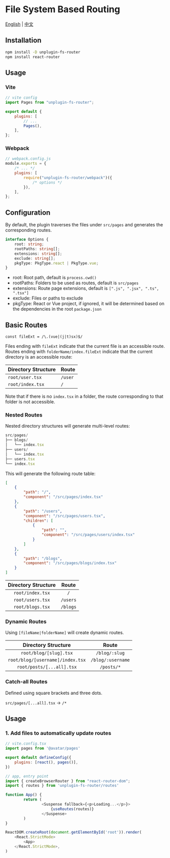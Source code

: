 # File System Based Routing

[English](https://github.com/SuperZ3/unplugin-fs-router/blob/master/READE_EN.md) | [中文](https://github.com/SuperZ3/unplugin-fs-router/blob/master/README.md)

## Installation

```bash
npm install -D unplugin-fs-router
npm install react-router
```

## Usage

### Vite

```js
// vite config
import Pages from "unplugin-fs-router";

export default {
	plugins: [
		// ...
		Pages(),
	],
};
```

### Webpack

```js
// webpack.config.js
module.exports = {
	/* ... */
	plugins: [
		require("unplugin-fs-router/webpack")({
			/* options */
		}),
	],
};
```

## Configuration

By default, the plugin traverses the files under `src/pages` and generates the corresponding routes.

```ts
interface Options {
	root: string;
	rootPaths: string[];
	extensions: string[];
	exclude: string[];
	pkgType: PkgType.react | PkgType.vue;
}
```

- root: Root path, default is `process.cwd()`
- rootPaths: Folders to be used as routes, default is `src/pages`
- extensions: Route page extensions, default is `[".js", ".jsx", ".ts", ".tsx"]`
- exclude: Files or paths to exclude
- pkgType: React or Vue project, if ignored, it will be determined based on the dependencies in the root `package.json`

## Basic Routes

`const fileExt = /\.(vue|(j|t)sx)$/`

Files ending with `fileExt` indicate that the current file is an accessible route. Routes ending with `folderName/index.fileExt` indicate that the current directory is an accessible route:

| Directory Structure | Route   |
| ------------------- | ------- |
| `root/user.tsx`     | `/user` |
| `root/index.tsx`    | `/`     |

Note that if there is no `index.tsx` in a folder, the route corresponding to that folder is not accessible.

### Nested Routes

Nested directory structures will generate multi-level routes:

```typescript
src/pages/
├── blogs/
│   └── index.tsx
├── users/
│   └── index.tsx
├── users.tsx
└── index.tsx
```

This will generate the following route table:

```json
[
	{
		"path": "/",
		"component": "/src/pages/index.tsx"
	},
	{
		"path": "/users",
		"component": "/src/pages/users.tsx",
		"children": [
			{
				"path": "",
				"component": "/src/pages/users/index.tsx"
			}
		]
	},
	{
		"path": "/blogs",
		"component": "/src/pages/blogs/index.tsx"
	}
]
```

| Directory Structure |  Route   |
| :-----------------: | :------: |
|  `root/index.tsx`   |   `/`    |
|  `root/users.tsx`   | `/users` |
|  `root/blogs.tsx`   | `/blogs` |

### Dynamic Routes

Using `[fileName|folderName]` will create dynamic routes.

|       Directory Structure        |       Route       |
| :------------------------------: | :---------------: |
|      `root/blog/[slug].tsx`      |   `/blog/:slug`   |
| `root/blog/[username]/index.tsx` | `/blog/:username` |
|    `root/posts/[...all].tsx`     |    `/posts/*`     |

### Catch-all Routes

Defined using square brackets and three dots.

`src/pages/[...all].tsx` -> `/*`

## Usage

### 1. Add files to automatically update routes

```javascript
// vite.config.tsx
import pages from '@avatar/pages'

export default defineConfig({
    plugins: [react(), pages()],
})

// app, entry point
import { createBrowserRouter } from "react-router-dom";
import { routes } from 'unplugin-fs-router/routes'

function App() {
        return (
                <Suspense fallback={<p>Loading...</p>}>
                    {useRoutes(routes)}
                </Suspense>
        )
}

ReactDOM.createRoot(document.getElementById('root')).render(
    <React.StrictMode>
        <App>
    </React.StrictMode>,
)
```
